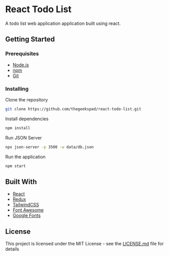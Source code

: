 # React Todo List

A todo list web application application built using react.

## Getting Started

### Prerequisites

- [Node.js](https://nodejs.org/en/)
- [npm](https://www.npmjs.com/)
- [Git](https://git-scm.com/)

### Installing

Clone the repository

```bash
git clone https://github.com/thegeekspad/react-todo-list.git
```

Install dependencies

```bash
npm install
```

Run JSON Server

```bash
npx json-server -p 3500 -w data/db.json
```

Run the application

```bash
npm start
```

## Built With

- [React](https://reactjs.org/)
- [Redux](https://redux.js.org/)
- [TailwindCSS](https://tailwindcss.com/)
- [Font Awesome](https://fontawesome.com/)
- [Google Fonts](https://fonts.google.com/)

## License

This project is licensed under the MIT License - see the [LICENSE.md](LICENSE.md) file for details

